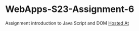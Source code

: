 
# WebApps-S23-Assignment-6
Assignment introduction to Java Script and DOM
[Hosted At](https://44-563-web-apps-s23.github.io/44563-webapps-s23-assignment6-Lalith143kl/)
